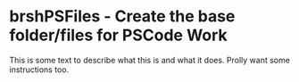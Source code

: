 ﻿# brshPSFiles - Create the base folder/files for PSCode Work

This is some text to describe what this is and what it does. Prolly want some instructions too.

